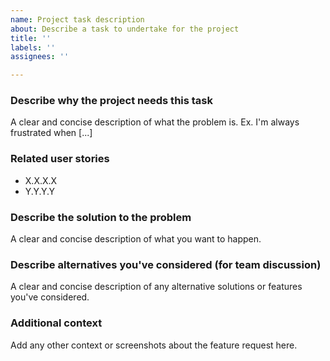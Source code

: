 ```yaml
---
name: Project task description
about: Describe a task to undertake for the project
title: ''
labels: ''
assignees: ''

---
```


### Describe why the project needs this task
A clear and concise description of what the problem is. Ex. I'm always frustrated when [...]

### Related user stories
* X.X.X.X
* Y.Y.Y.Y

### Describe the solution to the problem
A clear and concise description of what you want to happen.

### Describe alternatives you've considered (for team discussion)
A clear and concise description of any alternative solutions or features you've considered.

### Additional context
Add any other context or screenshots about the feature request here.
